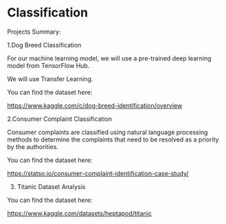 # Classification

Projects Summary:


1.Dog Breed Classification

For our machine learning model, we will use a pre-trained deep learning model from TensorFlow Hub.

We will use Transfer Learning.

You can find the dataset here:

https://www.kaggle.com/c/dog-breed-identification/overview





2.Consumer Complaint Classification

Consumer complaints are classified using natural language processing methods to determine the complaints that need to be resolved as a priority by the authorities.

You can find the dataset here: 

https://statso.io/consumer-complaint-identification-case-study/


3. Titanic Dataset Analysis

You can find the dataset here:

https://www.kaggle.com/datasets/heptapod/titanic

   
